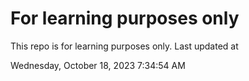 # For learning purposes only
This repo is for learning purposes only.
Last updated at

Wednesday, October 18, 2023 7:34:54 AM

